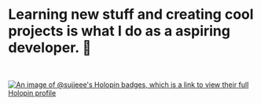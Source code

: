 <h1>Learning new stuff and creating cool projects is what I do as a aspiring developer. 🚀 <br> </h1>
<br>

[![An image of @sujjeee's Holopin badges, which is a link to view their full Holopin profile](https://holopin.me/sujjeee)](https://holopin.io/@sujjeee)
